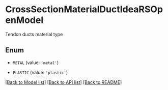# CrossSectionMaterialDuctIdeaRSOpenModel

Tendon ducts material type

## Enum

* `METAL` (value: `'metal'`)

* `PLASTIC` (value: `'plastic'`)

[[Back to Model list]](../README.md#documentation-for-models) [[Back to API list]](../README.md#documentation-for-api-endpoints) [[Back to README]](../README.md)


